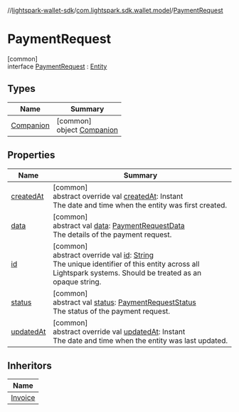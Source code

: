 //[lightspark-wallet-sdk](../../../index.md)/[com.lightspark.sdk.wallet.model](../index.md)/[PaymentRequest](index.md)

# PaymentRequest

[common]\
interface [PaymentRequest](index.md) : [Entity](../-entity/index.md)

## Types

| Name | Summary |
|---|---|
| [Companion](-companion/index.md) | [common]<br>object [Companion](-companion/index.md) |

## Properties

| Name | Summary |
|---|---|
| [createdAt](created-at.md) | [common]<br>abstract override val [createdAt](created-at.md): Instant<br>The date and time when the entity was first created. |
| [data](data.md) | [common]<br>abstract val [data](data.md): [PaymentRequestData](../-payment-request-data/index.md)<br>The details of the payment request. |
| [id](id.md) | [common]<br>abstract override val [id](id.md): [String](https://kotlinlang.org/api/latest/jvm/stdlib/kotlin/-string/index.html)<br>The unique identifier of this entity across all Lightspark systems. Should be treated as an opaque string. |
| [status](status.md) | [common]<br>abstract val [status](status.md): [PaymentRequestStatus](../-payment-request-status/index.md)<br>The status of the payment request. |
| [updatedAt](updated-at.md) | [common]<br>abstract override val [updatedAt](updated-at.md): Instant<br>The date and time when the entity was last updated. |

## Inheritors

| Name |
|---|
| [Invoice](../-invoice/index.md) |

